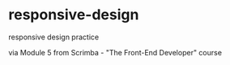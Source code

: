 # responsive-design
responsive design practice

via Module 5 from Scrimba - "The Front-End Developer" course
